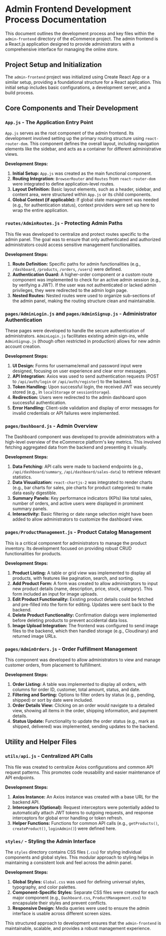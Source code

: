 # Admin Frontend Development Process Documentation

This document outlines the development process and key files within the `admin-frontend` directory of the eCommerce project. The admin frontend is a React.js application designed to provide administrators with a comprehensive interface for managing the online store.

## Project Setup and Initialization

The `admin-frontend` project was initialized using Create React App or a similar setup, providing a foundational structure for a React application. This initial setup includes basic configurations, a development server, and a build process.

## Core Components and Their Development

### `App.js` - The Application Entry Point

`App.js` serves as the root component of the admin frontend. Its development involved setting up the primary routing structure using `react-router-dom`. This component defines the overall layout, including navigation elements like the sidebar, and acts as a container for different administrative views.

**Development Steps:**
1.  **Initial Setup:** `App.js` was created as the main functional component.
2.  **Routing Integration:** `BrowserRouter` and `Routes` from `react-router-dom` were integrated to define application-level routes.
3.  **Layout Definition:** Basic layout elements, such as a header, sidebar, and content area, were structured within `App.js` or its child components.
4.  **Global Context (if applicable):** If global state management was needed (e.g., for authentication status), context providers were set up here to wrap the entire application.

### `routes/AdminRoutes.js` - Protecting Admin Paths

This file was developed to centralize and protect routes specific to the admin panel. The goal was to ensure that only authenticated and authorized administrators could access sensitive management functionalities.

**Development Steps:**
1.  **Route Definition:** Specific paths for admin functionalities (e.g., `/dashboard`, `/products`, `/orders`, `/users`) were defined.
2.  **Authentication Guard:** A higher-order component or a custom route component was implemented to check for an active admin session (e.g., by verifying a JWT). If the user was not authenticated or lacked admin privileges, they were redirected to the admin login page.
3.  **Nested Routes:** Nested routes were used to organize sub-sections of the admin panel, making the routing structure clean and maintainable.

### `pages/AdminLogin.js` and `pages/AdminSignup.js` - Administrator Authentication

These pages were developed to handle the secure authentication of administrators. `AdminLogin.js` facilitates existing admin sign-ins, while `AdminSignup.js` (though often restricted in production) allows for new admin account creation.

**Development Steps:**
1.  **UI Design:** Forms for username/email and password input were designed, focusing on user experience and clear error messages.
2.  **API Integration:** Axios was used to send authentication requests (POST to `/api/auth/login` or `/api/auth/register`) to the backend.
3.  **Token Handling:** Upon successful login, the received JWT was securely stored (e.g., in `localStorage` or `sessionStorage`).
4.  **Redirection:** Users were redirected to the admin dashboard upon successful authentication.
5.  **Error Handling:** Client-side validation and display of error messages for invalid credentials or API failures were implemented.

### `pages/Dashboard.js` - Admin Overview

The Dashboard component was developed to provide administrators with a high-level overview of the eCommerce platform's key metrics. This involved fetching aggregated data from the backend and presenting it visually.

**Development Steps:**
1.  **Data Fetching:** API calls were made to backend endpoints (e.g., `/api/dashboard/summary`, `/api/dashboard/sales-data`) to retrieve relevant statistics.
2.  **Data Visualization:** `react-chartjs-2` was integrated to render charts (e.g., bar charts for sales, pie charts for product categories) to make data easily digestible.
3.  **Summary Panels:** Key performance indicators (KPIs) like total sales, number of orders, and active users were displayed in prominent summary panels.
4.  **Interactivity:** Basic filtering or date range selection might have been added to allow administrators to customize the dashboard view.

### `pages/ProductManagement.js` - Product Catalog Management

This is a critical component for administrators to manage the product inventory. Its development focused on providing robust CRUD functionalities for products.

**Development Steps:**
1.  **Product Listing:** A table or grid view was implemented to display all products, with features like pagination, search, and sorting.
2.  **Add Product Form:** A form was created to allow administrators to input new product details (name, description, price, stock, category). This form included an input for image uploads.
3.  **Edit Product Functionality:** Existing product details could be fetched and pre-filled into the form for editing. Updates were sent back to the backend.
4.  **Delete Product Functionality:** Confirmation dialogs were implemented before deleting products to prevent accidental data loss.
5.  **Image Upload Integration:** The frontend was configured to send image files to the backend, which then handled storage (e.g., Cloudinary) and returned image URLs.

### `pages/AdminOrders.js` - Order Fulfillment Management

This component was developed to allow administrators to view and manage customer orders, from placement to fulfillment.

**Development Steps:**
1.  **Order Listing:** A table was implemented to display all orders, with columns for order ID, customer, total amount, status, and date.
2.  **Filtering and Sorting:** Options to filter orders by status (e.g., pending, shipped) or sort by date were included.
3.  **Order Details View:** Clicking on an order would navigate to a detailed view, showing all items in the order, shipping information, and payment details.
4.  **Status Update:** Functionality to update the order status (e.g., mark as shipped, delivered) was implemented, sending updates to the backend.

## Utility and Helper Files

### `utils/api.js` - Centralized API Calls

This file was created to centralize Axios configurations and common API request patterns. This promotes code reusability and easier maintenance of API endpoints.

**Development Steps:**
1.  **Axios Instance:** An Axios instance was created with a base URL for the backend API.
2.  **Interceptors (Optional):** Request interceptors were potentially added to automatically attach JWT tokens to outgoing requests, and response interceptors for global error handling or token refresh.
3.  **Helper Functions:** Functions for common API calls (e.g., `getProducts()`, `createProduct()`, `loginAdmin()`) were defined here.

### `styles/` - Styling the Admin Interface

The `styles` directory contains CSS files (`.css`) for styling individual components and global styles. This modular approach to styling helps in maintaining a consistent look and feel across the admin panel.

**Development Steps:**
1.  **Global Styles:** `Global.css` was used for defining universal styles, typography, and color palettes.
2.  **Component-Specific Styles:** Separate CSS files were created for each major component (e.g., `Dashboard.css`, `ProductManagement.css`) to encapsulate their styles and prevent conflicts.
3.  **Responsive Design:** Media queries were used to ensure the admin interface is usable across different screen sizes.

This structured approach to development ensures that the `admin-frontend` is maintainable, scalable, and provides a robust management experience.

